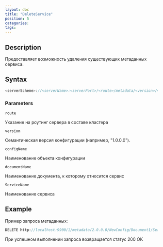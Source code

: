 ```yaml
---
layout: doc
title: "DeleteService"
position: 5
categories: 
tags:
---
```


## Description
Предоставляет возможность удаления существующих метаданных сервиса.


## Syntax
```js
<serverScheme>://<serverName>:<serverPort>/<route>/metadata/<version>/<configName>/<documentName>/Service/<ServiceName>
```
### Parameters

`route` 

Указание на роутинг сервера в составе кластера

`version`

Семантическая версия конфигурации (например, "1.0.0.0").

`configName`

Наименование объекта конфигурации

`documentName`

Наименование документа, к которому относится сервис

`ServiceName`

Наименование сервиса

## Example

Пример запроса метаданных:

```js
DELETE http://localhost:9900/1/metadata/2.0.0.0/NewConfig/Document1/Service/Service1
```

При успешном выполнении запроса возвращается статус 200 ОК

